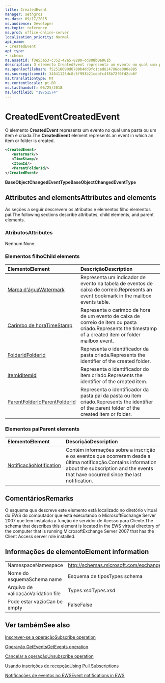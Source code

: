```yaml
---
title: CreatedEvent
manager: sethgros
ms.date: 09/17/2015
ms.audience: Developer
ms.topic: reference
ms.prod: office-online-server
localization_priority: Normal
api_name:
- CreatedEvent
api_type:
- schema
ms.assetid: f0e53a53-c352-42a5-8280-cd808b0e961b
description: O elemento CreatedEvent representa um evento no qual uma pasta ou um item é criada.
ms.openlocfilehash: f52516090d0789b4dd9fc1ced824786ce000e885
ms.sourcegitcommit: 34041125dc8c5f993b21cebfc4f8b72f0fd2cb6f
ms.translationtype: MT
ms.contentlocale: pt-BR
ms.lasthandoff: 06/25/2018
ms.locfileid: "19751574"
---
```

# <a name="createdevent"></a><span data-ttu-id="b1583-103">CreatedEvent</span><span class="sxs-lookup"><span data-stu-id="b1583-103">CreatedEvent</span></span>

<span data-ttu-id="b1583-104">O elemento **CreatedEvent** representa um evento no qual uma pasta ou um item é criada.</span><span class="sxs-lookup"><span data-stu-id="b1583-104">The **CreatedEvent** element represents an event in which an item or folder is created.</span></span> 
  
```xml
<CreatedEvent>
   <Watermark/>
   <TimeStamp/>
   <ItemId/>
   <ParentFolderId/>
</CreatedEvent>
```

 <span data-ttu-id="b1583-105">**BaseObjectChangedEventType**</span><span class="sxs-lookup"><span data-stu-id="b1583-105">**BaseObjectChangedEventType**</span></span>
## <a name="attributes-and-elements"></a><span data-ttu-id="b1583-106">Attributes and elements</span><span class="sxs-lookup"><span data-stu-id="b1583-106">Attributes and elements</span></span>

<span data-ttu-id="b1583-107">As seções a seguir descrevem os atributos e elementos filho elementos pai.</span><span class="sxs-lookup"><span data-stu-id="b1583-107">The following sections describe attributes, child elements, and parent elements.</span></span>
  
### <a name="attributes"></a><span data-ttu-id="b1583-108">Atributos</span><span class="sxs-lookup"><span data-stu-id="b1583-108">Attributes</span></span>

<span data-ttu-id="b1583-109">Nenhum.</span><span class="sxs-lookup"><span data-stu-id="b1583-109">None.</span></span>
  
### <a name="child-elements"></a><span data-ttu-id="b1583-110">Elementos filho</span><span class="sxs-lookup"><span data-stu-id="b1583-110">Child elements</span></span>

|<span data-ttu-id="b1583-111">**Elemento**</span><span class="sxs-lookup"><span data-stu-id="b1583-111">**Element**</span></span>|<span data-ttu-id="b1583-112">**Descrição**</span><span class="sxs-lookup"><span data-stu-id="b1583-112">**Description**</span></span>|
|:-----|:-----|
|[<span data-ttu-id="b1583-113">Marca d'água</span><span class="sxs-lookup"><span data-stu-id="b1583-113">Watermark</span></span>](watermark.md) <br/> |<span data-ttu-id="b1583-114">Representa um indicador de evento na tabela de eventos de caixa de correio.</span><span class="sxs-lookup"><span data-stu-id="b1583-114">Represents an event bookmark in the mailbox events table.</span></span>  <br/> |
|[<span data-ttu-id="b1583-115">Carimbo de hora</span><span class="sxs-lookup"><span data-stu-id="b1583-115">TimeStamp</span></span>](timestamp.md) <br/> |<span data-ttu-id="b1583-116">Representa o carimbo de hora de um evento de caixa de correio de item ou pasta criado.</span><span class="sxs-lookup"><span data-stu-id="b1583-116">Represents the timestamp of a created item or folder mailbox event.</span></span>  <br/> |
|[<span data-ttu-id="b1583-117">FolderId</span><span class="sxs-lookup"><span data-stu-id="b1583-117">FolderId</span></span>](folderid.md) <br/> |<span data-ttu-id="b1583-118">Representa o identificador da pasta criada.</span><span class="sxs-lookup"><span data-stu-id="b1583-118">Represents the identifier of the created folder.</span></span>  <br/> |
|[<span data-ttu-id="b1583-119">ItemId</span><span class="sxs-lookup"><span data-stu-id="b1583-119">ItemId</span></span>](itemid.md) <br/> |<span data-ttu-id="b1583-120">Representa o identificador do item criado.</span><span class="sxs-lookup"><span data-stu-id="b1583-120">Represents the identifier of the created item.</span></span>  <br/> |
|[<span data-ttu-id="b1583-121">ParentFolderId</span><span class="sxs-lookup"><span data-stu-id="b1583-121">ParentFolderId</span></span>](parentfolderid.md) <br/> |<span data-ttu-id="b1583-122">Representa o identificador da pasta pai da pasta ou item criado.</span><span class="sxs-lookup"><span data-stu-id="b1583-122">Represents the identifier of the parent folder of the created item or folder.</span></span>  <br/> |
   
### <a name="parent-elements"></a><span data-ttu-id="b1583-123">Elementos pai</span><span class="sxs-lookup"><span data-stu-id="b1583-123">Parent elements</span></span>

|<span data-ttu-id="b1583-124">**Elemento**</span><span class="sxs-lookup"><span data-stu-id="b1583-124">**Element**</span></span>|<span data-ttu-id="b1583-125">**Descrição**</span><span class="sxs-lookup"><span data-stu-id="b1583-125">**Description**</span></span>|
|:-----|:-----|
|[<span data-ttu-id="b1583-126">Notificação</span><span class="sxs-lookup"><span data-stu-id="b1583-126">Notification</span></span>](notification-ex15websvcsotherref.md) <br/> |<span data-ttu-id="b1583-127">Contém informações sobre a inscrição e os eventos que ocorreram desde a última notificação.</span><span class="sxs-lookup"><span data-stu-id="b1583-127">Contains information about the subscription and the events that have occurred since the last notification.</span></span>  <br/> |
   
## <a name="remarks"></a><span data-ttu-id="b1583-128">Comentários</span><span class="sxs-lookup"><span data-stu-id="b1583-128">Remarks</span></span>

<span data-ttu-id="b1583-129">O esquema que descreve este elemento está localizado no diretório virtual do EWS do computador que está executando o MicrosoftExchange Server 2007 que tem instalada a função de servidor de Acesso para Cliente.</span><span class="sxs-lookup"><span data-stu-id="b1583-129">The schema that describes this element is located in the EWS virtual directory of the computer that is running MicrosoftExchange Server 2007 that has the Client Access server role installed.</span></span>
  
## <a name="element-information"></a><span data-ttu-id="b1583-130">Informações de elemento</span><span class="sxs-lookup"><span data-stu-id="b1583-130">Element information</span></span>

|||
|:-----|:-----|
|<span data-ttu-id="b1583-131">Namespace</span><span class="sxs-lookup"><span data-stu-id="b1583-131">Namespace</span></span>  <br/> |http://schemas.microsoft.com/exchange/services/2006/types  <br/> |
|<span data-ttu-id="b1583-132">Nome do esquema</span><span class="sxs-lookup"><span data-stu-id="b1583-132">Schema name</span></span>  <br/> |<span data-ttu-id="b1583-133">Esquema de tipos</span><span class="sxs-lookup"><span data-stu-id="b1583-133">Types schema</span></span>  <br/> |
|<span data-ttu-id="b1583-134">Arquivo de validação</span><span class="sxs-lookup"><span data-stu-id="b1583-134">Validation file</span></span>  <br/> |<span data-ttu-id="b1583-135">Types.xsd</span><span class="sxs-lookup"><span data-stu-id="b1583-135">Types.xsd</span></span>  <br/> |
|<span data-ttu-id="b1583-136">Pode estar vazio</span><span class="sxs-lookup"><span data-stu-id="b1583-136">Can be empty</span></span>  <br/> |<span data-ttu-id="b1583-137">False</span><span class="sxs-lookup"><span data-stu-id="b1583-137">False</span></span>  <br/> |
   
## <a name="see-also"></a><span data-ttu-id="b1583-138">Ver também</span><span class="sxs-lookup"><span data-stu-id="b1583-138">See also</span></span>



[<span data-ttu-id="b1583-139">Inscrever-se a operação</span><span class="sxs-lookup"><span data-stu-id="b1583-139">Subscribe operation</span></span>](subscribe-operation.md)
  
[<span data-ttu-id="b1583-140">Operação GetEvents</span><span class="sxs-lookup"><span data-stu-id="b1583-140">GetEvents operation</span></span>](getevents-operation.md)
  
[<span data-ttu-id="b1583-141">Cancelar a operação</span><span class="sxs-lookup"><span data-stu-id="b1583-141">Unsubscribe operation</span></span>](unsubscribe-operation.md)


[<span data-ttu-id="b1583-142">Usando inscrições de recepção</span><span class="sxs-lookup"><span data-stu-id="b1583-142">Using Pull Subscriptions</span></span>](http://msdn.microsoft.com/library/f956bc0e-2b25-4613-966b-54c65456897c%28Office.15%29.aspx)
  
[<span data-ttu-id="b1583-143">Notificações de eventos no EWS</span><span class="sxs-lookup"><span data-stu-id="b1583-143">Event notifications in EWS</span></span>](http://msdn.microsoft.com/library/4fd4b351-d35c-4ccc-9ed9-878932ab9d50%28Office.15%29.aspx)

